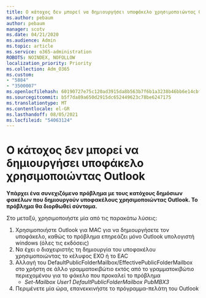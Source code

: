 ```yaml
---
title: Ο κάτοχος δεν μπορεί να δημιουργήσει υποφάκελο χρησιμοποιώντας Outlook
ms.author: pebaum
author: pebaum
manager: scotv
ms.date: 04/21/2020
ms.audience: Admin
ms.topic: article
ms.service: o365-administration
ROBOTS: NOINDEX, NOFOLLOW
localization_priority: Priority
ms.collection: Adm_O365
ms.custom:
- "5884"
- "3500007"
ms.openlocfilehash: 60190727e75c120ad3915da8b563b7f6b1a3238b46bb6e14cbf956365e1a84e0
ms.sourcegitcommit: b5f7da89a650d2915dc652449623c78be6247175
ms.translationtype: MT
ms.contentlocale: el-GR
ms.lasthandoff: 08/05/2021
ms.locfileid: "54063124"
---
```

# <a name="owner-cannot-create-sub-folder-using-outlook"></a>Ο κάτοχος δεν μπορεί να δημιουργήσει υποφάκελο χρησιμοποιώντας Outlook

**Υπάρχει ένα συνεχιζόμενο πρόβλημα με τους κατόχους δημόσιων φακέλων που δημιουργούν υποφακέλους χρησιμοποιώντας Outlook. Το πρόβλημα θα διορθωθεί σύντομα.**

Στο μεταξύ, χρησιμοποιήστε μία από τις παρακάτω λύσεις:

1. Χρησιμοποιήστε Outlook για MAC για να δημιουργήσετε τον υποφάκελο, καθώς το πρόβλημα επηρεάζει μόνο Outlook υπολογιστή windows (όλες τις εκδόσεις)
2. Να έχει ο διαχειριστής τη δημιουργία του υποφακέλου χρησιμοποιώντας το κέλυφος EXO ή το EAC
3. Αλλαγή του DefaultPublicFolderMailbox/EffectivePublicFolderMailbox στο χρήστη σε άλλο γραμματοκιβώτιο εκτός από το γραμματοκιβώτιο περιεχομένου για το φάκελο που προκαλεί το πρόβλημα  
    - *Set-Mailbox User1 DefaultPublicFolderMailbox PubMBX3*
4. Περιμένετε μία ώρα, επανεκκινήστε το πρόγραμμα-πελάτη του Outlook